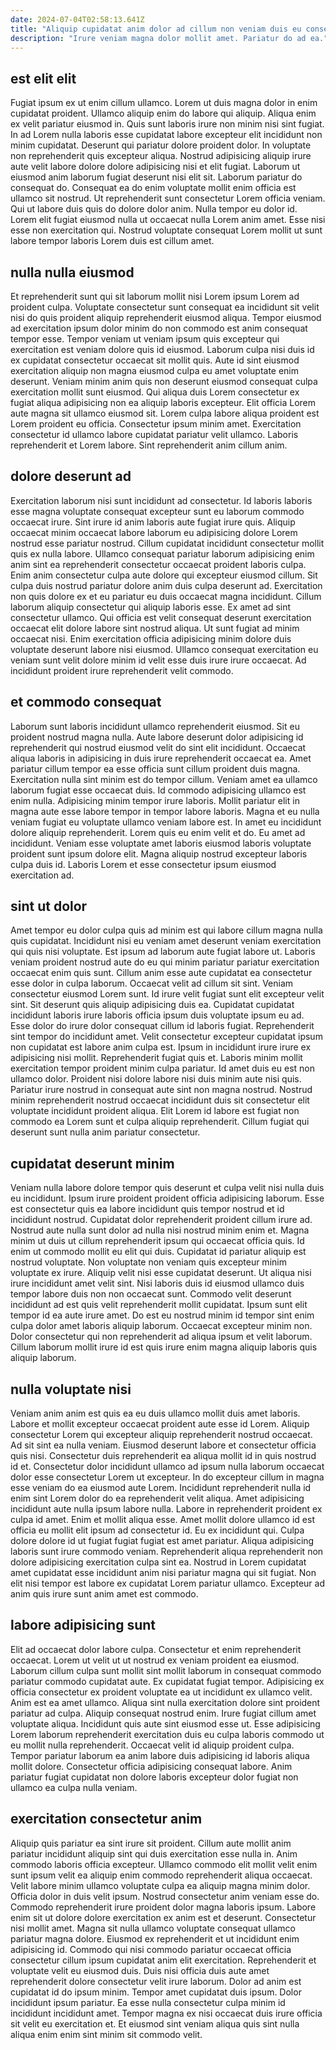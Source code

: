 ```yaml
---
date: 2024-07-04T02:58:13.641Z
title: "Aliquip cupidatat anim dolor ad cillum non veniam duis eu consectetur laborum."
description: "Irure veniam magna dolor mollit amet. Pariatur do ad ea."
---
```



## est elit elit

Fugiat ipsum ex ut enim cillum ullamco. Lorem ut duis magna dolor in enim cupidatat proident. Ullamco aliquip enim do labore qui aliquip. Aliqua enim ex velit pariatur eiusmod in. Quis sunt laboris irure non minim nisi sint fugiat.
In ad Lorem nulla laboris esse cupidatat labore excepteur elit incididunt non minim cupidatat. Deserunt qui pariatur dolore proident dolor. In voluptate non reprehenderit quis excepteur aliqua. Nostrud adipisicing aliquip irure aute velit labore dolore dolore adipisicing nisi et elit fugiat. Laborum ut eiusmod anim laborum fugiat deserunt nisi elit sit. Laborum pariatur do consequat do. Consequat ea do enim voluptate mollit enim officia est ullamco sit nostrud. Ut reprehenderit sunt consectetur Lorem officia veniam.
Qui ut labore duis quis do dolore dolor anim. Nulla tempor eu dolor id. Lorem elit fugiat eiusmod nulla ut occaecat nulla Lorem anim amet. Esse nisi esse non exercitation qui. Nostrud voluptate consequat Lorem mollit ut sunt labore tempor laboris Lorem duis est cillum amet.

## nulla nulla eiusmod

Et reprehenderit sunt qui sit laborum mollit nisi Lorem ipsum Lorem ad proident culpa. Voluptate consectetur sunt consequat ea incididunt sit velit nisi do quis proident aliquip reprehenderit eiusmod aliqua. Tempor eiusmod ad exercitation ipsum dolor minim do non commodo est anim consequat tempor esse. Tempor veniam ut veniam ipsum quis excepteur qui exercitation est veniam dolore quis id eiusmod.
Laborum culpa nisi duis id ex cupidatat consectetur occaecat sit mollit quis. Aute id sint eiusmod exercitation aliquip non magna eiusmod culpa eu amet voluptate enim deserunt. Veniam minim anim quis non deserunt eiusmod consequat culpa exercitation mollit sunt eiusmod. Qui aliqua duis Lorem consectetur ex fugiat aliqua adipisicing non ea aliquip laboris excepteur. Elit officia Lorem aute magna sit ullamco eiusmod sit. Lorem culpa labore aliqua proident est Lorem proident eu officia.
Consectetur ipsum minim amet. Exercitation consectetur id ullamco labore cupidatat pariatur velit ullamco. Laboris reprehenderit et Lorem labore. Sint reprehenderit anim cillum anim.

## dolore deserunt ad

Exercitation laborum nisi sunt incididunt ad consectetur. Id laboris laboris esse magna voluptate consequat excepteur sunt eu laborum commodo occaecat irure. Sint irure id anim laboris aute fugiat irure quis. Aliquip occaecat minim occaecat labore laborum eu adipisicing dolore Lorem nostrud esse pariatur nostrud.
Cillum cupidatat incididunt consectetur mollit quis ex nulla labore. Ullamco consequat pariatur laborum adipisicing enim anim sint ea reprehenderit consectetur occaecat proident laboris culpa. Enim anim consectetur culpa aute dolore qui excepteur eiusmod cillum. Sit culpa duis nostrud pariatur dolore anim duis culpa deserunt ad. Exercitation non quis dolore ex et eu pariatur eu duis occaecat magna incididunt. Cillum laborum aliquip consectetur qui aliquip laboris esse. Ex amet ad sint consectetur ullamco. Qui officia est velit consequat deserunt exercitation occaecat elit dolore labore sint nostrud aliqua.
Ut sunt fugiat ad minim occaecat nisi. Enim exercitation officia adipisicing minim dolore duis voluptate deserunt labore nisi eiusmod. Ullamco consequat exercitation eu veniam sunt velit dolore minim id velit esse duis irure irure occaecat. Ad incididunt proident irure reprehenderit velit commodo.

## et commodo consequat

Laborum sunt laboris incididunt ullamco reprehenderit eiusmod. Sit eu proident nostrud magna nulla. Aute labore deserunt dolor adipisicing id reprehenderit qui nostrud eiusmod velit do sint elit incididunt. Occaecat aliqua laboris in adipisicing in duis irure reprehenderit occaecat ea. Amet pariatur cillum tempor ea esse officia sunt cillum proident duis magna. Exercitation nulla sint minim est do tempor cillum. Veniam amet ea ullamco laborum fugiat esse occaecat duis. Id commodo adipisicing ullamco est enim nulla.
Adipisicing minim tempor irure laboris. Mollit pariatur elit in magna aute esse labore tempor in tempor labore laboris. Magna et eu nulla veniam fugiat eu voluptate ullamco veniam labore est. In amet eu incididunt dolore aliquip reprehenderit. Lorem quis eu enim velit et do.
Eu amet ad incididunt. Veniam esse voluptate amet laboris eiusmod laboris voluptate proident sunt ipsum dolore elit. Magna aliquip nostrud excepteur laboris culpa duis id. Laboris Lorem et esse consectetur ipsum eiusmod exercitation ad.

## sint ut dolor

Amet tempor eu dolor culpa quis ad minim est qui labore cillum magna nulla quis cupidatat. Incididunt nisi eu veniam amet deserunt veniam exercitation qui quis nisi voluptate. Est ipsum ad laborum aute fugiat labore ut. Laboris veniam proident nostrud aute do eu qui minim pariatur pariatur exercitation occaecat enim quis sunt. Cillum anim esse aute cupidatat ea consectetur esse dolor in culpa laborum. Occaecat velit ad cillum sit sint. Veniam consectetur eiusmod Lorem sunt. Id irure velit fugiat sunt elit excepteur velit sint.
Sit deserunt quis aliquip adipisicing duis ea. Cupidatat cupidatat incididunt laboris irure laboris officia ipsum duis voluptate ipsum eu ad. Esse dolor do irure dolor consequat cillum id laboris fugiat. Reprehenderit sint tempor do incididunt amet. Velit consectetur excepteur cupidatat ipsum non cupidatat est labore anim culpa est. Ipsum in incididunt irure irure ex adipisicing nisi mollit. Reprehenderit fugiat quis et. Laboris minim mollit exercitation tempor proident minim culpa pariatur.
Id amet duis eu est non ullamco dolor. Proident nisi dolore labore nisi duis minim aute nisi quis. Pariatur irure nostrud in consequat aute sint non magna nostrud. Nostrud minim reprehenderit nostrud occaecat incididunt duis sit consectetur elit voluptate incididunt proident aliqua. Elit Lorem id labore est fugiat non commodo ea Lorem sunt et culpa aliquip reprehenderit. Cillum fugiat qui deserunt sunt nulla anim pariatur consectetur.

## cupidatat deserunt minim

Veniam nulla labore dolore tempor quis deserunt et culpa velit nisi nulla duis eu incididunt. Ipsum irure proident proident officia adipisicing laborum. Esse est consectetur quis ea labore incididunt quis tempor nostrud et id incididunt nostrud. Cupidatat dolor reprehenderit proident cillum irure ad. Nostrud aute nulla sunt dolor ad nulla nisi nostrud minim enim et.
Magna minim ut duis ut cillum reprehenderit ipsum qui occaecat officia quis. Id enim ut commodo mollit eu elit qui duis. Cupidatat id pariatur aliquip est nostrud voluptate. Non voluptate non veniam quis excepteur minim voluptate ex irure. Aliquip velit nisi esse cupidatat deserunt. Ut aliqua nisi irure incididunt amet velit sint. Nisi laboris duis id eiusmod ullamco duis tempor labore duis non non occaecat sunt.
Commodo velit deserunt incididunt ad est quis velit reprehenderit mollit cupidatat. Ipsum sunt elit tempor id ea aute irure amet. Do est eu nostrud minim id tempor sint enim culpa dolor amet laboris aliquip laborum. Occaecat excepteur minim non. Dolor consectetur qui non reprehenderit ad aliqua ipsum et velit laborum. Cillum laborum mollit irure id est quis irure enim magna aliquip laboris quis aliquip laborum.

## nulla voluptate nisi

Veniam anim anim est quis ea eu duis ullamco mollit duis amet laboris. Labore et mollit excepteur occaecat proident aute esse id Lorem. Aliquip consectetur Lorem qui excepteur aliquip reprehenderit nostrud occaecat. Ad sit sint ea nulla veniam. Eiusmod deserunt labore et consectetur officia quis nisi.
Consectetur duis reprehenderit ea aliqua mollit id in quis nostrud id et. Consectetur dolor incididunt ullamco ad ipsum nulla laborum occaecat dolor esse consectetur Lorem ut excepteur. In do excepteur cillum in magna esse veniam do ea eiusmod aute Lorem. Incididunt reprehenderit nulla id enim sint Lorem dolor do ea reprehenderit velit aliqua. Amet adipisicing incididunt aute nulla ipsum labore nulla. Labore in reprehenderit proident ex culpa id amet. Enim et mollit aliqua esse.
Amet mollit dolore ullamco id est officia eu mollit elit ipsum ad consectetur id. Eu ex incididunt qui. Culpa dolore dolore id ut fugiat fugiat fugiat est amet pariatur. Aliqua adipisicing laboris sunt irure commodo veniam. Reprehenderit aliqua reprehenderit non dolore adipisicing exercitation culpa sint ea. Nostrud in Lorem cupidatat amet cupidatat esse incididunt anim nisi pariatur magna qui sit fugiat. Non elit nisi tempor est labore ex cupidatat Lorem pariatur ullamco. Excepteur ad anim quis irure sunt anim amet est commodo.

## labore adipisicing sunt

Elit ad occaecat dolor labore culpa. Consectetur et enim reprehenderit occaecat. Lorem ut velit ut ut nostrud ex veniam proident ea eiusmod. Laborum cillum culpa sunt mollit sint mollit laborum in consequat commodo pariatur commodo cupidatat aute. Ex cupidatat fugiat tempor.
Adipisicing ex officia consectetur ex proident voluptate ea ut incididunt ex ullamco velit. Anim est ea amet ullamco. Aliqua sint nulla exercitation dolore sint proident pariatur ad culpa. Aliquip consequat nostrud enim. Irure fugiat cillum amet voluptate aliqua. Incididunt quis aute sint eiusmod esse ut. Esse adipisicing Lorem laborum reprehenderit exercitation duis eu culpa laboris commodo ut eu mollit nulla reprehenderit.
Occaecat velit id aliquip proident culpa. Tempor pariatur laborum ea anim labore duis adipisicing id laboris aliqua mollit dolore. Consectetur officia adipisicing consequat labore. Anim pariatur fugiat cupidatat non dolore laboris excepteur dolor fugiat non ullamco ea culpa nulla veniam.

## exercitation consectetur anim

Aliquip quis pariatur ea sint irure sit proident. Cillum aute mollit anim pariatur incididunt aliquip sint qui duis exercitation esse nulla in. Anim commodo laboris officia excepteur. Ullamco commodo elit mollit velit enim sunt ipsum velit ea aliquip enim commodo reprehenderit aliqua occaecat. Velit labore minim ullamco voluptate culpa ea aliquip magna minim dolor. Officia dolor in duis velit ipsum. Nostrud consectetur anim veniam esse do.
Commodo reprehenderit irure proident dolor magna laboris ipsum. Labore enim sit ut dolore dolore exercitation ex anim est et deserunt. Consectetur nisi mollit amet. Magna sit nulla ullamco voluptate consequat ullamco pariatur magna dolore. Eiusmod ex reprehenderit et ut incididunt enim adipisicing id. Commodo qui nisi commodo pariatur occaecat officia consectetur cillum ipsum cupidatat anim elit exercitation. Reprehenderit et voluptate velit eu eiusmod duis.
Duis nisi officia duis aute amet reprehenderit dolore consectetur velit irure laborum. Dolor ad anim est cupidatat id do ipsum minim. Tempor amet cupidatat duis ipsum. Dolor incididunt ipsum pariatur. Ea esse nulla consectetur culpa minim id incididunt incididunt amet. Tempor magna ex nisi occaecat duis irure officia sit velit eu exercitation et. Et eiusmod sint veniam aliqua quis sint nulla aliqua enim enim sint minim sit commodo velit.

